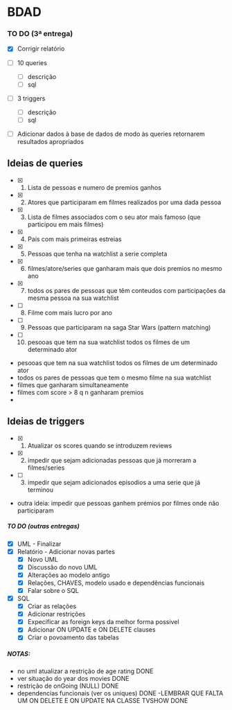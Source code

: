 # BDAD

### TO DO (3ª entrega)
- [X] Corrigir relatório
- [ ] 10 queries
    - [ ] descrição
    - [ ] sql
- [ ] 3 triggers
    - [ ] descrição
    - [ ] sql
- [ ] Adicionar dados à base de dados de modo às queries retornarem resultados apropriados


## Ideias de queries 
- [X] 1.  Lista de pessoas e numero de premios ganhos 
- [X] 2.  Atores que participaram em filmes realizados por uma dada pessoa 
- [x] 3.  Lista de filmes associados com o seu ator mais famoso (que participou em mais filmes)
- [x] 4.  País com mais primeiras estreias
- [x] 5.  Pessoas que tenha na watchlist a serie completa
- [x] 6.  filmes/atore/series que ganharam mais que dois premios no mesmo ano
- [x] 7.  todos os pares de pessoas que têm conteudos com participações da mesma pessoa na sua watchlist
- [ ] 8.  Filme com mais lucro por ano  
- [ ] 9.  Pessoas que participaram na saga Star Wars (pattern matching)
- [ ] 10. pesooas que tem na sua watchlist todos os filmes de um determinado ator

- pesooas que tem na sua watchlist todos os filmes de um determinado ator
- todos os pares de pessoas que tem o mesmo filme na sua watchlist
- filmes que ganharam simultaneamente
- filmes com score > 8 q n ganharam premios
- 

## Ideias de triggers 
- [X] 1. Atualizar os scores quando se introduzem reviews
- [X] 2. impedir que sejam adicionadas pessoas que já morreram a filmes/series
- [ ] 3. impedir que sejam adicionados episodios a uma serie que já terminou
- outra ideia: impedir que pessoas ganhem prémios por filmes onde não participaram


##### TO DO (outras entregas)
- [X] UML - Finalizar
- [X] Relatório - Adicionar novas partes
    - [X] Novo UML
    - [X] Discussão do novo UML
    - [X] Alterações ao modelo antigo
    - [X] Relações, CHAVES, modelo usado e dependências funcionais
    - [X] Falar sobre o SQL
- [X] SQL
    - [X] Criar as relações
    - [X] Adicionar restrições
    - [X] Expecificar as foreign keys da melhor forma possivel
    - [X] Adicionar ON UPDATE e ON DELETE clauses
    - [X] Criar o povoamento das tabelas

##### NOTAS:
- no uml atualizar a restrição de age rating DONE
- ver situação do year dos movies DONE
- restrição de onGoing (NULL) DONE
- dependencias funcionais (ver os uniques) DONE
-LEMBRAR QUE FALTA UM ON DELETE E ON UPDATE NA CLASSE TVSHOW DONE



